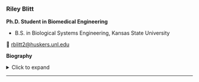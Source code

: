 ### Riley Blitt

**Ph.D. Student in Biomedical Engineering**

- B.S. in Biological Systems Engineering, Kansas State University
<p>📧 <a href="rblitt2@huskers.unl.edu">rblitt2@huskers.unl.edu</a></p>

**Biography**

<details> <summary>Click to expand</summary>  
I am originally from Colorado Springs, Colorado. I got my undergraduate degree in Biological Systems Engineering from Kansas State University. At UNL, I am working on cell culture and lymphangiogenesis research. </details>

---
